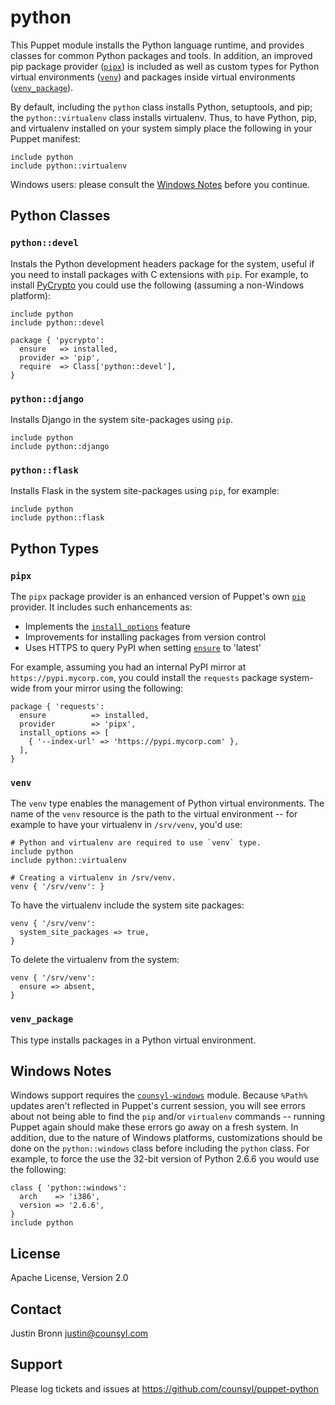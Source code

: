 python
======

This Puppet module installs the Python language runtime, and provides classes
for common Python packages and tools.  In addition, an improved pip package
provider ([`pipx`](#pipx)) is included as well as custom types for Python
virtual environments ([`venv`](#venv)) and packages inside virtual environments
([`venv_package`](#venv_package)).


By default, including the `python` class installs Python, setuptools, and pip;
the `python::virtualenv` class installs virtualenv.  Thus, to have Python, pip,
and virtualenv installed on your system simply place the following in your
Puppet manifest:

```puppet
include python
include python::virtualenv
```

Windows users: please consult the [Windows Notes](#window-notes) before you
continue.

Python Classes
--------------

### `python::devel`

Instals the Python development headers package for the system, useful
if you need to install packages with C extensions with `pip`.  For
example, to install [PyCrypto](https://www.dlitz.net/software/pycrypto/)
you could use the following (assuming a non-Windows platform):

```puppet
include python
include python::devel

package { 'pycrypto':
  ensure   => installed,
  provider => 'pip',
  require  => Class['python::devel'],
}
```

### `python::django`

Installs Django in the system site-packages using `pip`.

```puppet
include python
include python::django
```

### `python::flask`

Installs Flask in the system site-packages using `pip`, for example:

```puppet
include python
include python::flask
```

Python Types
------------

### `pipx`


The `pipx` package provider is an enhanced version of Puppet's own
[`pip`](http://docs.puppetlabs.com/references/latest/type.html#package-provider-pip)
provider.  It includes such enhancements as:

* Implements the [`install_options`](http://docs.puppetlabs.com/references/latest/type.html#package-attribute-install-options) feature
* Improvements for installing packages from version control
* Uses HTTPS to query PyPI when setting [`ensure`](http://docs.puppetlabs.com/references/latest/type.html#package-attribute-ensure) to 'latest'

For example, assuming you had an internal PyPI mirror at
`https://pypi.mycorp.com`, you could install the `requests` package system-wide
from your mirror using the following:

```puppet
package { 'requests':
  ensure          => installed,
  provider        => 'pipx',
  install_options => [
    { '--index-url' => 'https://pypi.mycorp.com' },
  ],
}
```

### `venv`

The `venv` type enables the management of Python virtual environments.
The name of the `venv` resource is the path to the virtual environment
-- for example to have your virtualenv in `/srv/venv`, you'd use:

```puppet
# Python and virtualenv are required to use `venv` type.
include python
include python::virtualenv

# Creating a virtualenv in /srv/venv.
venv { '/srv/venv': }
```

To have the virtualenv include the system site packages:

```puppet
venv { '/srv/venv':
  system_site_packages => true,
}
```

To delete the virtualenv from the system:

```puppet
venv { '/srv/venv':
  ensure => absent,
}
```

### `venv_package`


This type installs packages in a Python virtual environment.

Windows Notes
-------------

Windows support requires the [`counsyl-windows`](https://github.com/counsyl/puppet-windows)
module.  Because `%Path%` updates aren't reflected in Puppet's current session,
you will see errors about not being able to find the `pip` and/or `virtualenv`
commands -- running Puppet again should make these errors go away on a fresh system.
In addition, due to the nature of Windows platforms, customizations should be done on 
the `python::windows` class before including the `python` class.  For example,
to force the use the 32-bit version of Python 2.6.6 you would use the following:

```puppet
class { 'python::windows':
  arch    => 'i386',
  version => '2.6.6',
}
include python
```

License
-------

Apache License, Version 2.0

Contact
-------

Justin Bronn <justin@counsyl.com>

Support
-------

Please log tickets and issues at https://github.com/counsyl/puppet-python
